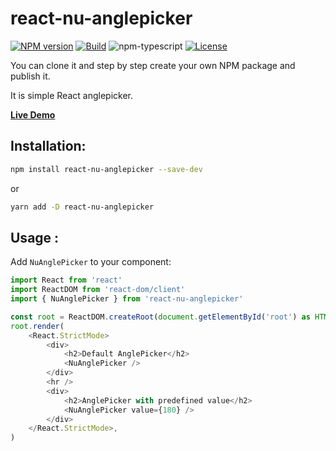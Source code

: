 # react-nu-anglepicker

[![NPM version][npm-image]][npm-url]
[![Build][github-build]][github-build-url]
![npm-typescript]
[![License][github-license]][github-license-url]

You can clone it and step by step create your own NPM package and publish it.

It is simple React anglepicker.

[**Live Demo**](https://numanash.github.io/react-nu-anglepicker/)

## Installation:

```bash
npm install react-nu-anglepicker --save-dev
```

or

```bash
yarn add -D react-nu-anglepicker
```

## Usage :

Add `NuAnglePicker` to your component:

```js
import React from 'react'
import ReactDOM from 'react-dom/client'
import { NuAnglePicker } from 'react-nu-anglepicker'

const root = ReactDOM.createRoot(document.getElementById('root') as HTMLElement)
root.render(
    <React.StrictMode>
        <div>
            <h2>Default AnglePicker</h2>
            <NuAnglePicker />
        </div>
        <hr />
        <div>
            <h2>AnglePicker with predefined value</h2>
            <NuAnglePicker value={180} />
        </div>
    </React.StrictMode>,
)

```

[npm-url]: https://www.npmjs.com/package/react-nu-anglepicker
[npm-image]: https://img.shields.io/npm/v/react-nu-anglepicker
[github-license]: https://img.shields.io/github/license/numanash/react-nu-anglepicker
[github-license-url]: https://github.com/numanash/react-nu-anglepicker/blob/master/LICENSE
[github-build]: https://github.com/numanash/react-nu-anglepicker/actions/workflows/publish.yml/badge.svg
[github-build-url]: https://github.com/numanash/react-nu-anglepicker/actions/workflows/publish.yml
[npm-typescript]: https://img.shields.io/npm/types/react-nu-anglepicker
